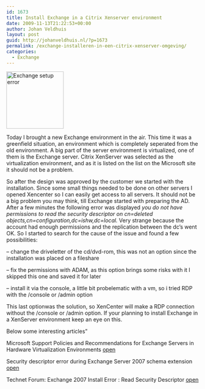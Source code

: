 ```yaml
---
id: 1673
title: Install Exchange in a Citrix Xenserver environment
date: 2009-11-13T21:22:53+00:00
author: Johan Veldhuis
layout: post
guid: http://johanveldhuis.nl/?p=1673
permalink: /exchange-installeren-in-een-citrix-xenserver-omgeving/
categories:
  - Exchange
---
```

[<img title="Exchange setup error" src="https://i1.wp.com/johanveldhuis.nl/wp-content/uploads/2009/11/Capture-150x150.jpg?resize=150%2C150" alt="Exchange setup error" width="150" height="150" data-recalc-dims="1" />](https://i0.wp.com/johanveldhuis.nl/wp-content/uploads/2009/11/Capture.jpg)

Today I brought a new Exchange environment in the air. This time it was a greenfield situation, an environment which is completely seperated from the old environment. A big part of the server environment is virtualized, one of them is the Exchange server. Citrix XenServer was selected as the virtualization environment, and as it is listed on the list on the Microsoft site it should not be a problem.

So after the design was approved by the customer we started with the installation. Since some small things needed to be done on other servers I opened Xencenter so I can easily get access to all servers. It should not be a big problem you may think, till Exchange started with preparing the AD. After a few minutes the following error was displayed _you do not have permissions to read the security descriptor on cn=deleted  objects,cn=configuration,dc=ishw,dc=local._ Very strange because the account had enough permissions and the replication between the dc&#8217;s went OK. So I started to search for the cause of the issue and found a few possibilities:

&#8211; change the driveletter of the cd/dvd-rom, this was not an option since the installation was placed on a fileshare
  
&#8211; fix the permissions with ADAM, as this option brings some risks with it I skipped this one and saved it for later
  
&#8211; install it via the console, a little bit probelematic with a vm, so i tried RDP with the /console or /admin option

This last optionwas the solution, so XenCenter will make a RDP connection without the /console or /admin option. If your planning to install Exchange in a XenServer environment keep an eye on this.

Below some interesting articles&#8221;

Microsoft Support Policies and Recommendations for Exchange Servers in Hardware Virtualization Environments <a href="http://www.windowsservercatalog.com/results.aspx?&bCatID=1521&cpID=0&avc=0&ava=0&avq=0&OR=1&PGS=25" target="_blank">open</a>
  
Security descriptor error during Exchange Server 2007 schema extension <a href="http://exchangeserverpro.com/security-descriptor-error-during-exchange-server-2007-schema-extension" target="_blank">open</a>
  
Technet Forum: Exchange 2007 Install Error : Read Security Descriptor <a href="http://social.technet.microsoft.com/Forums/en/exchangesvrdeploy/thread/8375a3ac-f977-45fa-8baf-6335caa4b519" target="_blank">open</a>